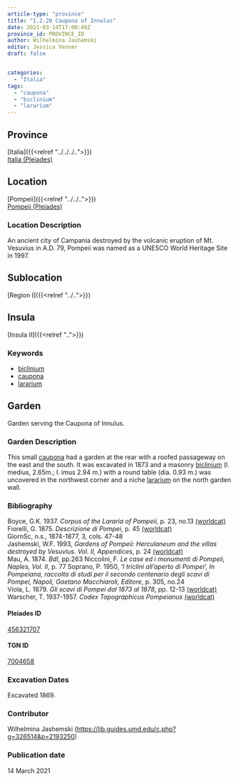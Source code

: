 ```yaml
---
article-type: "province"
title: "I.2.20 Caupona of Innulus"
date: 2021-03-14T17:00:49Z
province_id: PROVINCE_ID
author: Wilhelmina Jashemski
editor: Jessica Venner
draft: false


categories:
  - "Italia"
tags:
  - "caupona"
  - "biclinium"
  - "lararium"
---
```


## Province
[Italia]({{<relref "../../../..">}}) \
[Italia (Pleiades)](https://pleiades.stoa.org/places/1052)

## Location
[Pompeii]({{<relref "../../..">}}) \
[Pompeii (Pleiades)](https://pleiades.stoa.org/places/433032)


### Location Description
An ancient city of Campania destroyed by the volcanic eruption of Mt. Vesuvius in A.D. 79, Pompeii was named as a UNESCO World Heritage Site in 1997.

## Sublocation
[Region I]({{<relref "../..">}})
## Insula
[Insula II]({{<relref "..">}})

### Keywords
- [biclinium](http://vocab.getty.edu/page/aat/300170371)
- [caupona](http://vocab.getty.edu/page/aat/300005208)
- [lararium](http://vocab.getty.edu/page/aat/300400600)

## Garden
Garden serving the Caupona of Innulus.

### Garden Description
This small [caupona](http://vocab.getty.edu/page/aat/300005208) had a garden at the rear with a roofed passageway on the east and the south. It was excavated in 1873 and a masonry [biclinium](http://vocab.getty.edu/page/aat/300170371) (l. medius, 2.65m.; l. imus 2.94 m.) with a round table (dia. 0.93 m.) was uncovered in the northwest corner and a niche [lararium](http://vocab.getty.edu/page/aat/300400600) on the north garden wall.


### Bibliography

Boyce, G.K. 1937. *Corpus of the Lararia of Pompeii*, p. 23, no.13 [(worldcat)](https://www.worldcat.org/title/corpus-of-the-lararia-of-pompeii/oclc/892026154&referer=brief_results)  
Fiorelli, G. 1875. *Descrizione di Pompei*, p. 45 [(worldcat)](https://www.worldcat.org/title/descrizione-di-pompei/oclc/9528380)    
GiornSc, n.s., 1874-1877, 3, cols. 47-48  
Jashemski, W.F. 1993, *Gardens of Pompeii: Herculaneum and the villas destroyed by Vesuvius. Vol. II, Appendices*, p. 24 [(worldcat)](https://www.worldcat.org/title/gardens-of-pompeii-herculaneum-and-the-villas-destroyed-by-vesuvius-volume-2-appendices/oclc/222353569)  
Mau, A. 1874. *BdI*, pp.263
Niccolini, F. *Le case ed i monumenti di Pompeii, Naples, Vol. II*, p. 77
Soprano, P. 1950, *'I triclini all’aperto di Pompei', In Pompeiana, raccolta di studi per il secondo centenario degli scavi di Pompei, Napoli, Gaetano Macchiaroli, Editore*, p. 305, no.24  
Viola, L. 1879. *Gli scavi di Pompei dal 1873 al 1878*, pp. 12-13 [(worldcat)](https://www.worldcat.org/title/scavi-di-pompei-dal-1873-al-1878/oclc/254502217&referer=brief_results)  
Warscher, T. 1937-1957. *Codex Topographicus Pompeianus* [(worldcat)](https://www.worldcat.org/title/codex-topographicus-pompeianus-1937-1957-and-undated/oclc/974375313&referer=brief_results)  

<!--#### Periodo ID-->

<!-- [PERIODO_ID](https://pleiades.stoa.org/places/PLEIADES_ID) -->

#### Pleiades ID
[456321707](https://pleiades.stoa.org/places/456321707)

#### TGN ID
[7004658](http://vocab.getty.edu/page/tgn/7004658)

###  Excavation Dates
Excavated 1869.

### Contributor
Wilhelmina Jashemski (https://lib.guides.umd.edu/c.php?g=326514&p=2193250)


### Publication date
14 March 2021
<!-- Format: dd MONTH_NAME yyyy -->

<!-- DATE -->
